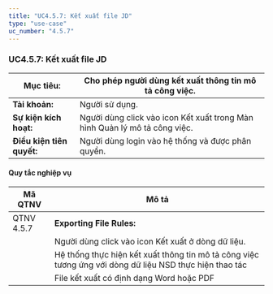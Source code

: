 ```yaml
---
title: "UC4.5.7: Kết xuất file JD"
type: "use-case"
uc_number: "4.5.7"
---
```


### UC4.5.7: Kết xuất file JD

| **Mục tiêu:** | Cho phép người dùng kết xuất thông tin mô tả công việc. |
| --- | --- |
| **Tài khoản:** | Người sử dụng. |
| **Sự kiện kích hoạt:** | Người dùng click vào icon Kết xuất trong Màn hình Quản lý mô tả công việc. |
| **Điều kiện tiên quyết:** | Người dùng login vào hệ thống và được phân quyền. |

#### Quy tắc nghiệp vụ

| **Mã QTNV** | **Mô tả** |
| --- | --- |
| QTNV 4.5.7 | **Exporting File Rules:** |
|  | Người dùng click vào icon Kết xuất ở dòng dữ liệu. |
|  | Hệ thống thực hiện kết xuất thông tin mô tả công việc tương ứng với dòng dữ liệu NSD thực hiện thao tác |
|  | File kết xuất có định dạng Word hoặc PDF |

